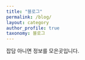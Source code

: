 ```yaml
---
title: "블로그"
permalink: /blog/
layout: category
author_profile: true
taxonomy: 블로그
---
```


잡담 아니면 정보를 모은곳입니다.